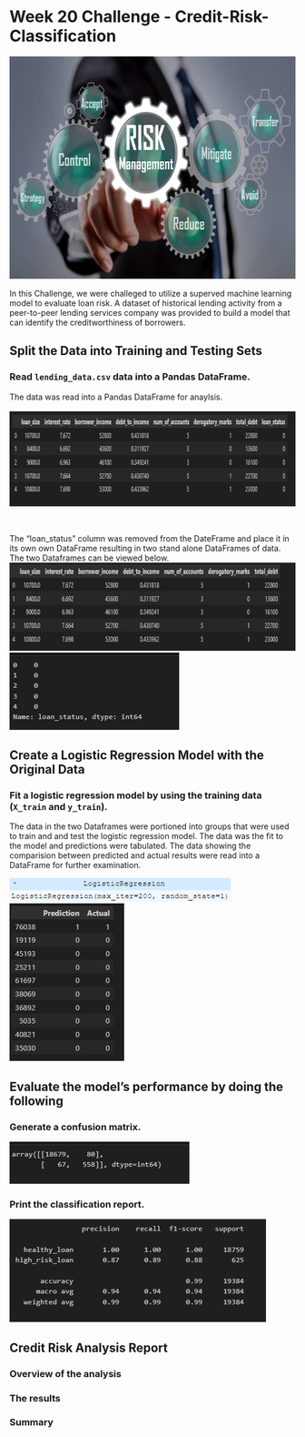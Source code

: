 # Week 20 Challenge - Credit-Risk-Classification

<img src="ReadMe Pics/Pic 12.png" width="648" height="391">

In this Challenge, we were challeged to utilize a superved machine learning model to evaluate loan risk. A dataset of historical lending activity from a peer-to-peer lending services company was provided to build a model that can identify the creditworthiness of borrowers.   


## Split the Data into Training and Testing Sets

### Read `lending_data.csv` data into a Pandas DataFrame.

 The data was read into a Pandas DataFrame for anaylsis.  
<br>
<img src="ReadMe Pics/Pic 1.png" width="858" height="167">

<br>


The “loan_status” column was removed from the DateFrame and place it in its own own DataFrame resulting in two stand alone DataFrames of data.  The two Dataframes can be viewed below. 
<br>
<img src="ReadMe Pics/Pic 3.png" width="785" height="155">
<img src="ReadMe Pics/Pic 2.png" width="299" height="136">


## Create a Logistic Regression Model with the Original Data

### Fit a logistic regression model by using the training data (`X_train` and `y_train`).

The data in the two Dataframes were portioned into groups that were used to train and and test the logistic regression model.  The data was the fit to the model and predictions were tabulated. The data showing the comparision between predicted and actual results were read into a DataFrame for further examination.  

<img src="ReadMe Pics/Pic 16.png" width="390" height="42">

<br>

<img src="ReadMe Pics/Pic 4.png" width="202" height="277">
<br>



## Evaluate the model’s performance by doing the following

### Generate a confusion matrix.

<img src="ReadMe Pics/Pic 5.png" width="317" height="74">

### Print the classification report.

<img src="ReadMe Pics/Pic 6.png" width="452" height="181">
<br>

## Credit Risk Analysis Report
### Overview of the analysis
### The results
### Summary

